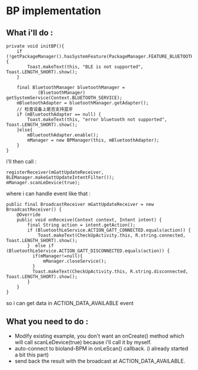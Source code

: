 # BP implementation


What i'll do :
--------------
```
private void initBP(){
    if (!getPackageManager().hasSystemFeature(PackageManager.FEATURE_BLUETOOTH_LE)) {
        Toast.makeText(this, "BLE is not supported", Toast.LENGTH_SHORT).show();
    }

    final BluetoothManager bluetoothManager =
            (BluetoothManager) getSystemService(Context.BLUETOOTH_SERVICE);
    mBluetoothAdapter = bluetoothManager.getAdapter();
    // 检查设备上是否支持蓝牙
    if (mBluetoothAdapter == null) {
        Toast.makeText(this, "error bluetooth not supported", Toast.LENGTH_SHORT).show();
    }else{
        mBluetoothAdapter.enable();
        mManager = new BPManager(this, mBluetoothAdapter);
    }
}
```
i'll then call :
```
registerReceiver(mGattUpdateReceiver, BLEManager.makeGattUpdateIntentFilter());
mManager.scanLeDevice(true);
```

where i can handle event like that :
```
public final BroadcastReceiver mGattUpdateReceiver = new BroadcastReceiver() {
    @Override
    public void onReceive(Context context, Intent intent) {
        final String action = intent.getAction();
        if (BluetoothLeService.ACTION_GATT_CONNECTED.equals(action)) {
            Toast.makeText(CheckUpActivity.this, R.string.connected, Toast.LENGTH_SHORT).show();
        }  else if (BluetoothLeService.ACTION_GATT_DISCONNECTED.equals(action)) {
          if(mManager!=null){
              mManager.closeService();
          }
          Toast.makeText(CheckUpActivity.this, R.string.disconnected, Toast.LENGTH_SHORT).show();
        }
    }
}
```
so i can get data in ACTION_DATA_AVAILABLE event

What you need to do :
---------------------

- Modify existing example, you don't want an onCreate() method which will call scanLeDevice(true) because i'll
call it by myself.
- auto-connect to bioland-BPM in onLeScan() callback. (i already started a bit this part)
- send back the result with the broadcast at ACTION_DATA_AVAILABLE.
